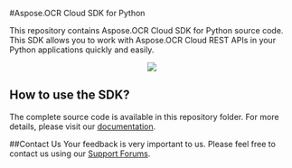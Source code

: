 #Aspose.OCR Cloud SDK for Python

This repository contains Aspose.OCR Cloud SDK for Python source code. This SDK allows you to work with Aspose.OCR Cloud REST APIs in your Python applications quickly and easily. 

<p align="center">
  <a title="Download complete Aspose.OCR for Cloud source code" href="https://github.com/asposeocr/Aspose_OCR_Cloud/archive/master.zip">
	<img src="https://raw.github.com/AsposeExamples/java-examples-dashboard/master/images/downloadZip-Button-Large.png" />
  </a>
</p>

## How to use the SDK?

The complete source code is available in this repository folder. For more details, please visit our [documentation](http://www.aspose.com/docs/display/ocrcloud/Available+SDKs).

##Contact Us
Your feedback is very important to us. Please feel free to contact us using our [Support Forums](https://www.aspose.com/community/forums/).
